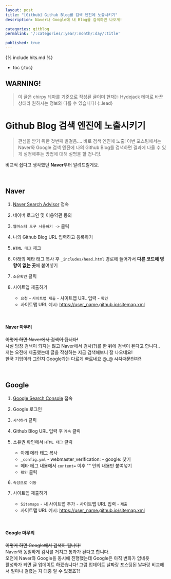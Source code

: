 ```yaml
---
layout: post
title: "[Github] Github Blog를 검색 엔진에 노출시키기"
description: Naver나 Google에 내 Blog를 검색하면 나오게! 

categories: gitblog
permalink: '/:categories/:year/:month/:day/:title'

published: true
---
```

{% include hits.md %}


* toc
{:toc}




## WARNING!
> 이 글은 chirpy 테마를 기준으로 작성된 글이며 현재는 Hydejack 테마로 바꾼 상태라 원하시는 정보와 다를 수 있습니다! 
{:.lead}




# Github Blog 검색 엔진에 노출시키기

> 관심을 받기 위한 첫번째 발걸음.... 바로 검색 엔진에 노출!
> 이번 포스팅에서는 Naver와 Google 검색 엔진에 나의 Github Blog를 검색하면 결과에 나올 수 있게 설정해주는 방법에 대해 설명을 할 겁니당.

비교적 쉽다고 생각했던 **Naver**부터 알려드릴게요.

&nbsp;

## Naver
1. [Naver Search Advisor](https://searchadvisor.naver.com/) 접속

2. 네이버 로그인 및 이용약관 동의

3. `웹마스터 도구 사용하기 ->` 클릭

4. 나의 Github Blog URL 입력하고 등록하기

5. `HTML 태그` 체크

6. 아래의 메타 태그 복사 후 `_includes/head.html` 경로에 들어가서 **다른 코드에 영향이 없는 곳**에 붙여넣기

7. `소유확인` 클릭

8. 사이트맵 제출하기  
    - `요청` - `사이트맵 제출` - 사이트맵 URL 입력 - `확인`
    - 사이트맵 URL 예시: https://user_name.github.io/sitemap.xml

&nbsp;

#### Naver 마무리
~~이렇게 하면 Naver에서 검색이 됩니다!~~  
사실 당장 검색이 되지는 않고 Naver에서 검사(?)를 한 뒤에 검색이 된다고 합니다..  
저는 오전에 제출했는데 글을 작성하는 지금 검색해보니 잘 나오네요!   
한국 기업이라 그런지 Google과는 다르게 빠르네요 @_@ ~~시차때문인가?~~

&nbsp;

## Google

1. [Google Search Console](https://search.google.com/search-console/about) 접속

2. Google 로그인

3. `시작하기` 클릭

4. Github Blog URL 입력 후 `계속` 클릭

5. 소유권 확인에서 `HTML 태그` 클릭
    - 아래 메타 태그 복사
    - `_config.yml` - webmaster_verification: - google: 찾기
    - 메타 테그 내용에서 `content=` 이후 "" 안의 내용만 붙여넣기
    - `확인` 클릭

6. `속성으로 이동`

7. 사이트맵 제출하기  
    - `Sitemaps` - 새 사이트맵 추가 - 사이트맵 URL 입력 - `제출`
    - 사이트맵 URL 예시: https://user_name.github.io/sitemap.xml

&nbsp;

#### Google 마무리
~~이렇게 하면 Google에서 검색이 됩니다!~~  
Naver와 동일하게 검사를 거치고 통과가 된다고 합니다..  
오전에 Naver와 Google을 동시에 진행했는데 Google은 아직 변화가 없네욧  
활성화가 되면 글 업데이트 하겠습니다! 그럼 업데이트 날짜랑 포스팅된 날짜랑 비교해서 얼마나 걸렸는 지 대충 알 수 있겠죠?!